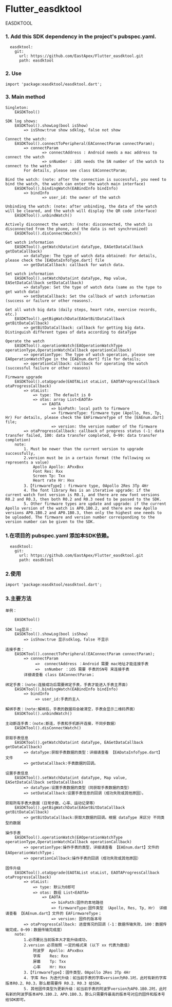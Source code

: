# Flutter_easdktool
EASDKTOOL

### 1. Add this SDK dependency in the project's pubspec.yaml.
```
  easdktool:
    git:
      url: https://github.com/EastApex/Flutter_easdktool.git
      path: easdktool
```
### 2. Use
```
import 'package:easdktool/easdktool.dart';
```
### 3. Main method
        
    Singleton:
        EASDKTool()
    
    SDK log shows:
        EASDKTool().showLog(bool isShow)
            => isShow:true show sdklog, false not show
    
    Connect the watch:
        EASDKTool().connectToPeripheral(EAConnectParam connectParam);
            => connectParam
                    => connectAddress : Android needs a mac address to connect the watch
                    => snNumber : iOS needs the SN number of the watch to connect to the watch
            For details, please see class EAConnectParam;
            
    Bind the watch: (note: after the connection is successful, you need to bind the watch, the watch can enter the watch main interface)
        EASDKTool().bindingWatch(EABindInfo bindInfo)
            => bindInfo
                    => user_id: the owner of the watch
             
    Unbinding the watch: (note: after unbinding, the data of the watch will be cleared, and the watch will display the QR code interface)
        EASDKTool().unbindWatch()
        
    Actively disconnect the watch: (note: disconnected, the watch is disconnected from the phone, and the data is not synchronized)
        EASDKTool().disConnectWatch()
        
    Get watch information
        EASDKTool().getWatchData(int dataType, EAGetDataCallback getDataCallback)
            => dataType: The type of watch data obtained: For details, please check the [EADataInfoType.dart] file
            => getDataCallback: callback for watch data.
            
    Set watch information
        EASDKTool().setWatchData(int dataType, Map value, EASetDataCallback setDataCallback)
            => dataType: Set the type of watch data (same as the type to get watch data)
            => setDataCallback: Set the callback of watch information (success or failure or other reasons).
            
    Get all watch big data (daily steps, heart rate, exercise records, etc.)
        EASDKTool().getBigWatchData(EAGetBitDataCallback getBitDataCallback)
            => getBitDataCallback: callback for getting big data. Distinguish different types of data according to dataType
            
    Operate the watch
        EASDKTool().operationWatch(EAOperationWatchType operationType,OperationWatchCallback operationCallback)
            => operationType: The type of watch operation, please see EAOperationWatchType in the [EAEnum.dart] file for details;
            => operationCallback: callback for operating the watch (successful failure or other reasons)
    
    Firmware upgrade
        EASDKTool().otaUpgrade(EAOTAList otaList, EAOTAProgressCallback otaProgressCallback)
            => otaList:
                => type: The default is 0
                => otas: array List<EAOTA>
                    => EAOTA
                        => binPath: local path to firmware
                        => firmwareType: firmware type (Apollo, Res, Tp, Hr) For details, please check the EAFirmwareType of the [EAEnum.dart] file;
                        => version: the version number of the firmware
            => otaProgressCallback: callback of progress status (-1: data transfer failed, 100: data transfer completed, 0~99: data transfer completion)
        note:
            1. Must be newer than the current version to upgrade successfully,
            2.version must be in a certain format (the following xx represents a value)
                Apollo Apollo: APxxBxx
                Font Res: Rxx
                Screen Tp: Txx
                Heart rate Hr: Hxx
            3.【firmwareType】: firmware type, 0Apollo 2Res 3Tp 4Hr
            4. The font library Res is an iterative upgrade: if the current watch font version is R0.1, and there are new font versions R0.2 and R0.3, then both R0.2 and R0.3 need to be passed to the SDK.
            5. Other firmware types are update and upgrade: if the current Apollo version of the watch is AP0.1B0.2, and there are new Apollo versions AP0.1B0.2 and AP0.1B0.3, then only the highest one needs to be uploaded. The firmware and version number corresponding to the version number can be given to the SDK.



### 1.在项目的 pubspec.yaml 添加本SDK依赖。
```
  easdktool:
    git:
      url: https://github.com/EastApex/Flutter_easdktool.git
      path: easdktool
```
### 2.使用
```
import 'package:easdktool/easdktool.dart';
```
### 3.主要方法
        
    单例：
    
        EASDKTool()
    
    SDK log显示：
        EASDKTool().showLog(bool isShow)
            => isShow:true 显示sdklog，false 不显示
    
    连接手表：
        EASDKTool().connectToPeripheral(EAConnectParam connectParam);
            => connectParam
                 =>  connectAddress ：Android 需要 mac地址才能连接手表
                 =>  snNumber ：iOS 需要 手表的SN号 来连接手表
            详细请查看 class EAConnectParam；
            
    绑定手表：（note:连接成功后需要绑定手表，手表才能进入手表主界面)
        EASDKTool().bindingWatch(EABindInfo bindInfo)
            => bindInfo
                 => user_id:手表的主人
             
    解绑手表：（note:解绑后，手表的数据将会被清空，手表会显示二维码界面）
        EASDKTool().unbindWatch()
        
    主动断连手表：（note:断连，手表和手机断开连接，不同步数据）
        EASDKTool().disConnectWatch() 
        
    获取手表信息
        EASDKTool().getWatchData(int dataType, EAGetDataCallback getDataCallback) 
            => dataType:获取手表数据的类型：详细请查看 【EADataInfoType.dart】 文件
            => getDataCallback:手表数据的回调。
            
    设置手表信息
        EASDKTool().setWatchData(int dataType, Map value, EASetDataCallback setDataCallback)
            => dataType:设置手表数据的类型（同获取手表数据的类型）
            => setDataCallback:设置手表信息的回调（成功失败或其他原因）。
            
    获取所有手表大数据（日常步数、心率、运动记录等）
        EASDKTool().getBigWatchData(EAGetBitDataCallback getBitDataCallback)
            => getBitDataCallback:获取大数据的回调。根据 dataType 来区分 不同类型的数据 
            
    操作手表
        EASDKTool().operationWatch(EAOperationWatchType operationType,OperationWatchCallback operationCallback)
            => operationType:操作手表的类型，详细请查看 【EAEnum.dart】文件的 EAOperationWatchType；
            => operationCallback:操作手表的回调（成功失败或其他原因）
    
    固件升级
        EASDKTool().otaUpgrade(EAOTAList otaList, EAOTAProgressCallback otaProgressCallback)
            => otaList:
                => type: 默认为0即可
                => otas: 数组 List<EAOTA>
                    => EAOTA
                        => binPath:固件的本地路径
                        => firmwareType:固件类型 （Apollo, Res, Tp, Hr） 详细请查看 【EAEnum.dart】文件的 EAFirmwareType；
                        => version: 固件的版本号
            => otaProgressCallback: 进度情况的回调（-1：数据传输失败，100：数据传输完成，0~99：数据传输完成度）
        note:
            1.必须要比当前版本大才能升级成功，
            2.version 必须按照 一定的格式来 (以下 xx 代表为数值)
                阿波罗  Apollo: APxxBxx
                字库    Res: Rxx
                屏幕    Tp: Txx
                心率    Hr: Hxx
            3.【firmwareType】：固件类型，0Apollo 2Res 3Tp 4Hr
            4. 字库 Res 为迭代升级：如当前手表的字库version为R0.1时，此时有新的字库版本R0.2、R0.3，那么都需要传 R0.2、R0.3 给SDK。
            5. 其他固件类型为更新升级：如当前手表的阿波罗version为AP0.1B0.2时，此时有新的阿波罗版本AP0.1B0.2、AP0.1B0.3，那么只需要传最高的版本号对应的固件和版本号 给SDK即可。
    
    
